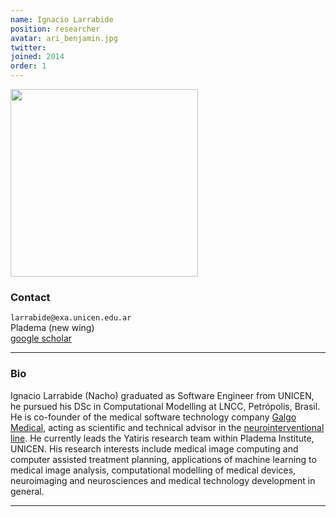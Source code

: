 ```yaml
---
name: Ignacio Larrabide
position: researcher
avatar: ari_benjamin.jpg
twitter:
joined: 2014
order: 1
---
```


<img width="300" src="{{site.baseurl}}/images/people/{{page.avatar}}" data-action="zoom">

### Contact

<i class="fa fa-envelope-o"></i>  `larrabide@exa.unicen.edu.ar`<br>
<i class="fa fa-building"></i> Pladema (new wing) <br>
<i class="fa fa-bar-chart"></i> [google scholar](https://scholar.google.com/citations?user=eezVodIAAAAJ&hl=en)

<hr>

### Bio

Ignacio Larrabide (Nacho) graduated as Software Engineer from UNICEN, he pursued his DSc in Computational Modelling at LNCC, Petrópolis, Brasil. He is co-founder of the medical software technology company [Galgo Medical](https://www.galgomedical.com), acting as scientific and technical advisor in the [neurointerventional line](www.ankyras.com). He currently leads the Yatiris research team within Pladema Institute, UNICEN. His research interests include medical image computing and computer assisted treatment planning, applications of machine learning to medical image analysis, computational modelling of medical devices, neuroimaging and neurosciences and medical technology development in general.

<hr>